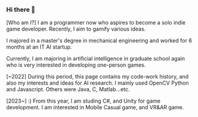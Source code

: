 ### Hi there 👋
[Who am I?]
I am a programmer now who aspires to become a solo indie game developer. Recently, I aim to gamify various ideas.

I majored in a master's degree in mechanical engineering and worked for 6 months at an IT AI startup.

Currently, I am majoring in artificial intelligence in graduate school again who is very interested in developing one-person games.

[~2022]
During this period, this page contains my code-work history, and also my interests and ideas for AI research.
I mainly used OpenCV Python and Javascript.
Others were Java, C, Matlab...etc.

[2023~] :) 
From this year, I am studing C#, and Unity for game development.
I am interested in Mobile Casual game, and VR&AR game.



<!--
**southglory/southglory** is a ✨ _special_ ✨ repository because its `README.md` (this file) appears on your GitHub profile.

Here are some ideas to get you started:

- 🔭 I’m currently working on ...
- 🌱 I’m currently learning ...
- 👯 I’m looking to collaborate on ...
- 🤔 I’m looking for help with ...
- 💬 Ask me about ...
- 📫 How to reach me: ...
- 😄 Pronouns: ...
- ⚡ Fun fact: ...
-->
